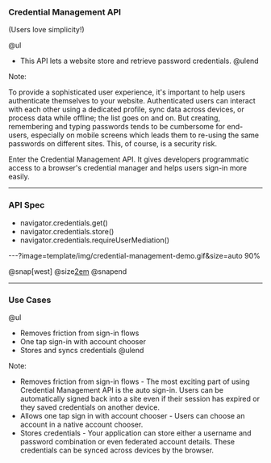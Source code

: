 ### Credential Management API

(Users love simplicity!)

@ul
- This API lets a website store and retrieve password credentials.
@ulend

Note:

To provide a sophisticated user experience, it's important to help users authenticate themselves to your website. Authenticated users can interact with each other using a dedicated profile, sync data across devices, or process data while offline; the list goes on and on. But creating, remembering and typing passwords tends to be cumbersome for end-users, especially on mobile screens which leads them to re-using the same passwords on different sites. This, of course, is a security risk.

Enter the Credential Management API. It gives developers programmatic access to a browser's credential manager and helps users sign-in more easily.

---

### API Spec

- navigator.credentials.get()
- navigator.credentials.store()
- navigator.credentials.requireUserMediation()

---?image=template/img/credential-management-demo.gif&size=auto 90%

@snap[west]
@size[2em](Demo)
@snapend

---

### Use Cases

@ul
- Removes friction from sign-in flows
- One tap sign-in with account chooser
- Stores and syncs credentials
@ulend

Note:

- Removes friction from sign-in flows - The most exciting part of using Credential Management API is the auto sign-in. Users can be automatically signed back into a site even if their session has expired or they saved credentials on another device.
- Allows one tap sign in with account chooser - Users can choose an account in a native account chooser.
- Stores credentials - Your application can store either a username and password combination or even federated account details. These credentials can be synced across devices by the browser.
